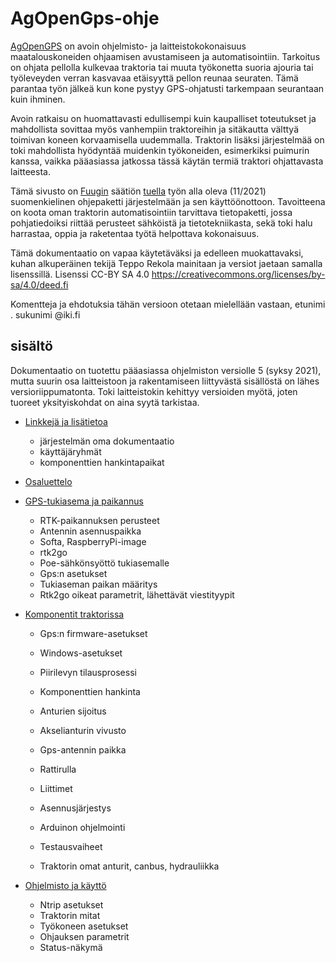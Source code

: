 # AgOpenGps-ohje

[AgOpenGPS](https://github.com/farmerbriantee/AgOpenGPS) on avoin ohjelmisto- ja laitteistokokonaisuus maatalouskoneiden ohjaamisen avustamiseen ja automatisointiin. Tarkoitus on ohjata pellolla kulkevaa traktoria tai muuta työkonetta suoria ajouria tai työleveyden verran kasvavaa etäisyyttä pellon reunaa seuraten. Tämä parantaa työn jälkeä kun kone pystyy GPS-ohjatusti tarkempaan seurantaan kuin ihminen.

Avoin ratkaisu on huomattavasti edullisempi kuin kaupalliset toteutukset ja mahdollista sovittaa myös vanhempiin traktoreihin ja sitäkautta välttyä toimivan koneen korvaamisella uudemmalla. Traktorin lisäksi järjestelmää on toki mahdollista hyödyntää muidenkin työkoneiden, esimerkiksi puimurin kanssa, vaikka pääasiassa jatkossa tässä käytän termiä traktori ohjattavasta laitteesta.

Tämä sivusto on [Fuugin](https://fuug.fi/) säätiön [tuella](https://fuug.fi/2021/elokuussa-2021-myonnetyt-apurahat/) työn alla oleva (11/2021) suomenkielinen ohjepaketti järjestelmään ja sen käyttöönottoon. Tavoitteena on koota oman traktorin automatisointiin tarvittava tietopaketti, jossa pohjatiedoiksi riittää perusteet sähköistä ja tietotekniikasta, sekä toki halu harrastaa, oppia ja raketentaa työtä helpottava kokonaisuus.

Tämä dokumentaatio on vapaa käytetäväksi ja edelleen muokattavaksi, kuhan alkuperäinen tekijä Teppo Rekola mainitaan ja versiot jaetaan samalla lisenssillä. Lisenssi CC-BY SA 4.0 https://creativecommons.org/licenses/by-sa/4.0/deed.fi

Komentteja ja ehdotuksia tähän versioon otetaan mielellään vastaan, etunimi . sukunimi @iki.fi


## sisältö

Dokumentaatio on tuotettu pääasiassa ohjelmiston versiolle 5 (syksy 2021), mutta suurin osa laitteistoon ja rakentamiseen liittyvästä sisällöstä on lähes versioriippumatonta. Toki laitteistokin kehittyy versioiden myötä, joten tuoreet yksityiskohdat on aina syytä tarkistaa.

* [Linkkejä ja lisätietoa](linkit.md)
	* järjestelmän oma dokumentaatio
	* käyttäjäryhmät
	* komponenttien hankintapaikat

* [Osaluettelo](osat.md)

* [GPS-tukiasema ja paikannus](RTK-GPS.md)
	* RTK-paikannuksen perusteet
	* Antennin asennuspaikka
	* Softa, RaspberryPi-image
	* rtk2go
	* Poe-sähkönsyöttö tukiasemalle
	* Gps:n asetukset
	* Tukiaseman paikan määritys
	* Rtk2go oikeat parametrit, lähettävät viestityypit



* [Komponentit traktorissa](traktori.md)
	* Gps:n firmware-asetukset
	* Windows-asetukset

	* Piirilevyn tilausprosessi
	* Komponenttien hankinta

	* Anturien sijoitus
	* Akselianturin vivusto
	* Gps-antennin paikka
	* Rattirulla
	* Liittimet
	* Asennusjärjestys
	* Arduinon ohjelmointi
	* Testausvaiheet

	* Traktorin omat anturit, canbus, hydrauliikka

* [Ohjelmisto ja käyttö](ohjelmisto.md)
	* Ntrip asetukset
	* Traktorin mitat
	* Työkoneen asetukset
	* Ohjauksen parametrit
	* Status-näkymä

